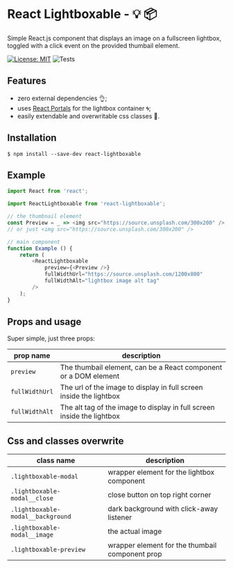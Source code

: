 # React Lightboxable - :bulb: :package:
Simple React.js component that displays an image on a fullscreen lightbox, toggled with a click event on the provided thumbail element.

[![License: MIT](https://img.shields.io/badge/License-MIT-yellow.svg)](https://opensource.org/licenses/MIT)
![Tests](https://github.com/giovanniRodighiero/react-lightboxable/workflows/Tests/badge.svg)

## Features
* zero external dependencies :ok_hand:;
* uses [React Portals](https://reactjs.org/docs/portals.html) for the lightbox container :cyclone:;
* easily extendable and overwritable css classes :art:.

## Installation
```shell
$ npm install --save-dev react-lightboxable
```

## Example
```javascript
import React from 'react';

import ReactLightboxable from 'react-lightboxable';

// the thumbnail element
const Preview = _ => <img src="https://source.unsplash.com/300x200" />;
// or just <img src="https://source.unsplash.com/300x200" />

// main component
function Example () {
    return (
        <ReactLightboxable
            preview={<Preview />}
            fullWidthUrl="https://source.unsplash.com/1200x800"
            fullWidthAlt="lightbox image alt tag"
        />
    );
}
```

## Props and usage
Super simple, just three props:

| prop name | description |
|---|---|
| `preview` | The thumbail element, can be a React component or a DOM element |
| `fullWidthUrl` | The url of the image to display in full screen inside the lightbox |
| `fullWidthAlt` | The alt tag of the image to display in full screen inside the lightbox |


## Css and classes overwrite
| class name | description |
|---|---|
| `.lightboxable-modal` | wrapper element for the lightbox component |
| `.lightboxable-modal__close` | close button on top right corner |
| `.lightboxable-modal__background` | dark background with click-away listener |
| `.lightboxable-modal__image` | the actual image |
| `.lightboxable-preview` | wrapper element for the thumbail component prop |